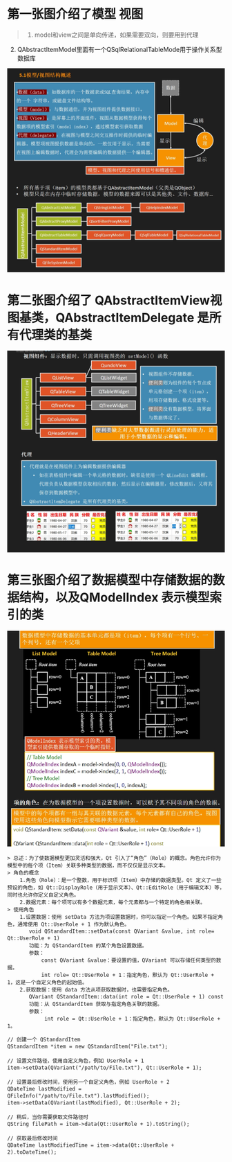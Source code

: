 # 第一张图介绍了模型 视图
> 1. model和view之间是单向传递，如果需要双向，则要用到代理
  2. QAbstractItemModel里面有一个QSqlRelationalTableMode用于操作关系型数据库

![1](./9.jpg)

# 第二张图介绍了 QAbstractItemView视图基类，QAbstractltemDelegate 是所有代理类的基类

![2](./3.jpg)

# 第三张图介绍了数据模型中存储数据的数据结构，以及QModelIndex 表示模型索引的类

![3](./7.jpg)


```
> 总述：为了使数据模型更加灵活和强大，Qt 引入了“角色”（Role）的概念。角色允许你为模型中的每个项（Item）关联多种类型的数据，而不仅仅是显示文本。
> 角色的概念
    1.角色（Role）：是一个整数，用于标识项（Item）中存储的数据类型。Qt 定义了一些预设的角色，如 Qt::DisplayRole（用于显示文本）、Qt::EditRole（用于编辑文本）等，同时也允许你定义自定义角色。
    2.数据元素：每个项可以有多个数据元素，每个元素都与一个特定的角色相关联。
> 使用角色
    1.设置数据：使用 setData 方法为项设置数据时，你可以指定一个角色。如果不指定角色，通常使用 Qt::UserRole + 1 作为默认角色。
       void QStandardItem::setData(const QVariant &value, int role= Qt::UserRole + 1)
       功能：为 QStandardItem 的某个角色设置数据。
       参数：
           const QVariant &value：要设置的值，QVariant 可以存储任何类型的数据。
           int role= Qt::UserRole + 1：指定角色，默认为 Qt::UserRole + 1，这是一个自定义角色的起始值。
    2.获取数据：使用 data 方法从项获取数据时，也需要指定角色。
       QVariant QStandardItem::data(int role = Qt::UserRole + 1) const
       功能：从 QStandardItem 获取与指定角色关联的数据。
       参数：
            int role = Qt::UserRole + 1：指定角色，默认为 Qt::UserRole + 1。
```

```
// 创建一个 QStandardItem
QStandardItem *item = new QStandardItem("File.txt");

// 设置文件路径，使用自定义角色，例如 UserRole + 1
item->setData(QVariant("/path/to/File.txt"), Qt::UserRole + 1);

// 设置最后修改时间，使用另一个自定义角色，例如 UserRole + 2
QDateTime lastModified = QFileInfo("/path/to/File.txt").lastModified();
item->setData(QVariant(lastModified), Qt::UserRole + 2);

// 稍后，当你需要获取文件路径时
QString filePath = item->data(Qt::UserRole + 1).toString();

// 获取最后修改时间
QDateTime lastModifiedTime = item->data(Qt::UserRole + 2).toDateTime();
```